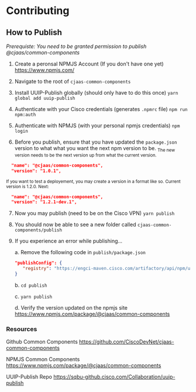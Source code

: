 # Contributing

## How to Publish
_Prerequiste: You need to be granted permission to publish @cjaas/common-components_

1. Create a peronsal NPMJS Account (If you don't have one yet)
  https://www.npmjs.com/
  
2. Navigate to the root of `cjaas-common-components`
 
3. Install UUIP-Publish globally (should only have to do this once)
  `yarn global add uuip-publish`
  
4. Authenticate with your Cisco credentials (generates `.npmrc` file)
  `npm run npm:auth`
  
5. Authenticate with NPMJS (with your personal npmjs credentials)
  `npm login`
  
6. Before you publish, ensure that you have updated the `package.json` version to what what you want the next npm version to be.
<sub>The new version needs to be the next version up from what the current version.</sub>
```json
  "name": "@cjaas/common-components",
  "version": "1.0.1",
```
<sub>If you want to test a deployement, you may create a version in a format like so. Current version is 1.2.0. Next:</sub>
```json
  "name": "@cjaas/common-components",
  "version": "1.2.1-dev.1",
```

7. Now you may publish (need to be on the Cisco VPN)
  `yarn publish`
  
8. You should now be able to see a new folder called 
  `cjaas-common-components/publish`
  
9. If you experience an error while publishing...

    a. Remove the following code in `publish/package.json`
    ```json
    "publishConfig": {
       "registry": "https://engci-maven.cisco.com/artifactory/api/npm/unified-ui-platform-npm-local/"
    }
    ```
    b. `cd publish`
    
    c. `yarn publish`
    
    d. Verify the version updated on the npmjs site
    https://www.npmjs.com/package/@cjaas/common-components

  
### Resources
Github Common Components
https://github.com/CiscoDevNet/cjaas-common-components

NPMJS Common Components
https://www.npmjs.com/package/@cjaas/common-components

UUIP-Publish Repo
https://sqbu-github.cisco.com/Collaboration/uuip-publish
